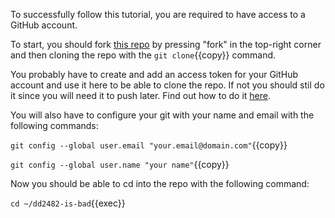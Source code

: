 To successfully follow this tutorial, you are required to have access to a GitHub account.

To start, you should fork [this repo](https://github.com/halvtomat/dd2482-is-bad) by pressing "fork" in the top-right corner
and then cloning the repo with the `git clone`{{copy}} command.

You probably have to create and add an access token for your GitHub account and use it here to be able to clone the repo. If not you should stil do it since you will need it to push later. Find out how to do it [here](https://docs.github.com/en/authentication/keeping-your-account-and-data-secure/creating-a-personal-access-token).

You will also have to configure your git with your name and email with the following commands:

`git config --global user.email "your.email@domain.com"`{{copy}}

`git config --global user.name "your name"`{{copy}}

Now you should be able to cd into the repo with the following command:

`cd ~/dd2482-is-bad`{{exec}}
